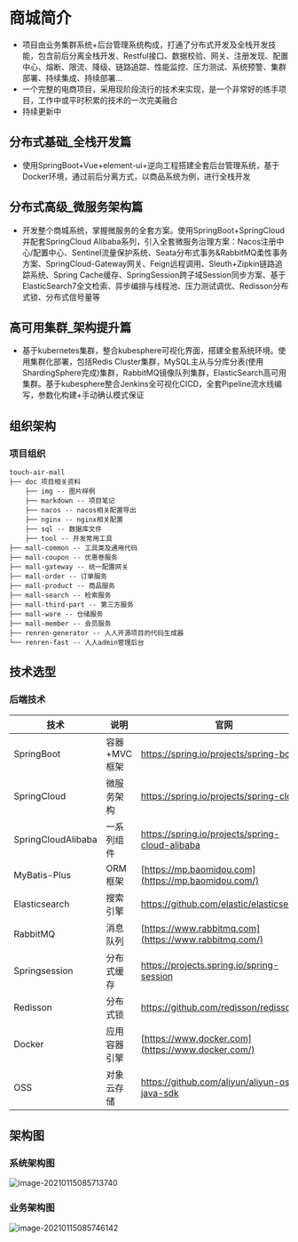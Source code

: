 ﻿# 商城简介

* 项目由业务集群系统+后台管理系统构成，打通了分布式开发及全栈开发技能，包含前后分离全栈开发、Restful接口、数据校验、网关、注册发现、配置中心、熔断、限流、降级、链路追踪、性能监控、压力测试、系统预警、集群部署、持续集成、持续部署…
* 一个完整的电商项目，采用现阶段流行的技术来实现，是一个非常好的练手项目，工作中或平时积累的技术的一次完美融合
* 持续更新中

## 分布式基础_全栈开发篇

* 使用SpringBoot+Vue+element-ui+逆向工程搭建全套后台管理系统，基于Docker环境，通过前后分离方式，以商品系统为例，进行全栈开发

## 分布式高级_微服务架构篇

* 开发整个商城系统，掌握微服务的全套方案。使用SpringBoot+SpringCloud并配套SpringCloud Alibaba系列，引入全套微服务治理方案：Nacos注册中心/配置中心、Sentinel流量保护系统、Seata分布式事务&RabbitMQ柔性事务方案、SpringCloud-Gateway网关、Feign远程调用、Sleuth+Zipkin链路追踪系统、Spring Cache缓存、SpringSession跨子域Session同步方案、基于ElasticSearch7全文检索、异步编排与线程池、压力测试调优、Redisson分布式锁、分布式信号量等

## 高可用集群_架构提升篇

* 基于kubernetes集群，整合kubesphere可视化界面，搭建全套系统环境。使用集群化部署，包括Redis Cluster集群，MySQL主从与分库分表(使用ShardingSphere完成)集群，RabbitMQ镜像队列集群，ElasticSearch高可用集群。基于kubesphere整合Jenkins全可视化CICD，全套Pipeline流水线编写，参数化构建+手动确认模式保证



## 组织架构

### 项目组织

```
touch-air-mall
├── doc 项目相关资料
	├── img -- 图片样例
	├── markdown -- 项目笔记
	├── nacos -- nacos相关配置导出
	├── nginx -- nginx相关配置
	├── sql -- 数据库文件
	├── tool -- 开发常用工具
├── mall-common -- 工具类及通用代码
├── mall-coupon -- 优惠卷服务
├── mall-gateway -- 统一配置网关
├── mall-order -- 订单服务
├── mall-product -- 商品服务
├── mall-search -- 检索服务
├── mall-third-part -- 第三方服务
├── mall-ware -- 仓储服务
├── mall-member -- 会员服务
├── renren-generator -- 人人开源项目的代码生成器
└── renren-fast -- 人人admin管理后台
```



## 技术选型

### 后端技术

| 技术               | 说明         | 官网                                                  |
| ------------------ | ------------ | ----------------------------------------------------- |
| SpringBoot         | 容器+MVC框架 | https://spring.io/projects/spring-boot                |
| SpringCloud        | 微服务架构   | https://spring.io/projects/spring-cloud               |
| SpringCloudAlibaba | 一系列组件   | https://spring.io/projects/spring-cloud-alibaba       |
| MyBatis-Plus       | ORM框架      | [https://mp.baomidou.com](https://mp.baomidou.com/)   |
| Elasticsearch      | 搜索引擎     | https://github.com/elastic/elasticsearch              |
| RabbitMQ           | 消息队列     | [https://www.rabbitmq.com](https://www.rabbitmq.com/) |
| Springsession      | 分布式缓存   | https://projects.spring.io/spring-session             |
| Redisson           | 分布式锁     | https://github.com/redisson/redisson                  |
| Docker             | 应用容器引擎 | [https://www.docker.com](https://www.docker.com/)     |
| OSS                | 对象云存储   | https://github.com/aliyun/aliyun-oss-java-sdk         |

## 架构图

### 系统架构图

![image-20210115085713740](https://img2020.cnblogs.com/blog/1875400/202101/1875400-20210115090846775-1599985037.png)

### 业务架构图

![image-20210115085746142](https://img2020.cnblogs.com/blog/1875400/202101/1875400-20210115090843187-1478313045.png)